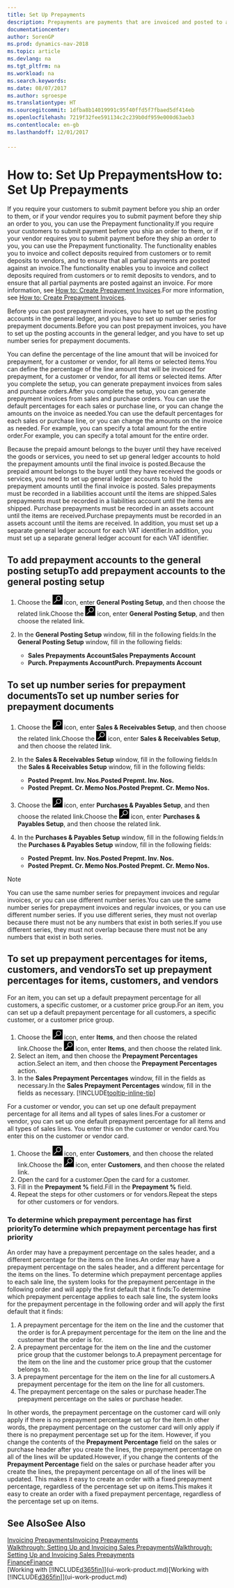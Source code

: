 ```yaml
---
title: Set Up Prepayments
description: Prepayments are payments that are invoiced and posted to a sales or purchase prepayment order before final invoicing. You might require a deposit before you manufacture items to order, or you might require payment before you ship items to a customer. The prepayments functionality enables you to invoice and collect deposits required from customers or to remit deposits to vendors. Thus, you can ensure that all payments are posted against an invoice.
documentationcenter: 
author: SorenGP
ms.prod: dynamics-nav-2018
ms.topic: article
ms.devlang: na
ms.tgt_pltfrm: na
ms.workload: na
ms.search.keywords: 
ms.date: 08/07/2017
ms.author: sgroespe
ms.translationtype: HT
ms.sourcegitcommit: 1dfba8b14019991c95f40ffd5f7fbaed5df414eb
ms.openlocfilehash: 7219f32fee591134c2c239b0df959e000d63aeb3
ms.contentlocale: en-gb
ms.lasthandoff: 12/01/2017

---
```

# <a name="how-to-set-up-prepayments"></a><span data-ttu-id="b8c53-106">How to: Set Up Prepayments</span><span class="sxs-lookup"><span data-stu-id="b8c53-106">How to: Set Up Prepayments</span></span>
<span data-ttu-id="b8c53-107">If you require your customers to submit payment before you ship an order to them, or if your vendor requires you to submit payment before they ship an order to you, you can use the Prepayment functionality.</span><span class="sxs-lookup"><span data-stu-id="b8c53-107">If you require your customers to submit payment before you ship an order to them, or if your vendor requires you to submit payment before they ship an order to you, you can use the Prepayment functionality.</span></span> <span data-ttu-id="b8c53-108">The functionality enables you to invoice and collect deposits required from customers or to remit deposits to vendors, and to ensure that all partial payments are posted against an invoice.</span><span class="sxs-lookup"><span data-stu-id="b8c53-108">The functionality enables you to invoice and collect deposits required from customers or to remit deposits to vendors, and to ensure that all partial payments are posted against an invoice.</span></span> <span data-ttu-id="b8c53-109">For more information, see [How to: Create Prepayment Invoices](finance-how-to-create-prepayment-invoices.md).</span><span class="sxs-lookup"><span data-stu-id="b8c53-109">For more information, see [How to: Create Prepayment Invoices](finance-how-to-create-prepayment-invoices.md).</span></span>

<span data-ttu-id="b8c53-110">Before you can post prepayment invoices, you have to set up the posting accounts in the general ledger, and you have to set up number series for prepayment documents.</span><span class="sxs-lookup"><span data-stu-id="b8c53-110">Before you can post prepayment invoices, you have to set up the posting accounts in the general ledger, and you have to set up number series for prepayment documents.</span></span>  

<span data-ttu-id="b8c53-111">You can define the percentage of the line amount that will be invoiced for prepayment, for a customer or vendor, for all items or selected items.</span><span class="sxs-lookup"><span data-stu-id="b8c53-111">You can define the percentage of the line amount that will be invoiced for prepayment, for a customer or vendor, for all items or selected items.</span></span> <span data-ttu-id="b8c53-112">After you complete the setup, you can generate prepayment invoices from sales and purchase orders.</span><span class="sxs-lookup"><span data-stu-id="b8c53-112">After you complete the setup, you can generate prepayment invoices from sales and purchase orders.</span></span> <span data-ttu-id="b8c53-113">You can use the default percentages for each sales or purchase line, or you can change the amounts on the invoice as needed.</span><span class="sxs-lookup"><span data-stu-id="b8c53-113">You can use the default percentages for each sales or purchase line, or you can change the amounts on the invoice as needed.</span></span> <span data-ttu-id="b8c53-114">For example, you can specify a total amount for the entire order.</span><span class="sxs-lookup"><span data-stu-id="b8c53-114">For example, you can specify a total amount for the entire order.</span></span>  

<span data-ttu-id="b8c53-115">Because the prepaid amount belongs to the buyer until they have received the goods or services, you need to set up general ledger accounts to hold the prepayment amounts until the final invoice is posted.</span><span class="sxs-lookup"><span data-stu-id="b8c53-115">Because the prepaid amount belongs to the buyer until they have received the goods or services, you need to set up general ledger accounts to hold the prepayment amounts until the final invoice is posted.</span></span> <span data-ttu-id="b8c53-116">Sales prepayments must be recorded in a liabilities account until the items are shipped.</span><span class="sxs-lookup"><span data-stu-id="b8c53-116">Sales prepayments must be recorded in a liabilities account until the items are shipped.</span></span> <span data-ttu-id="b8c53-117">Purchase prepayments must be recorded in an assets account until the items are received.</span><span class="sxs-lookup"><span data-stu-id="b8c53-117">Purchase prepayments must be recorded in an assets account until the items are received.</span></span> <span data-ttu-id="b8c53-118">In addition, you must set up a separate general ledger account for each VAT identifier.</span><span class="sxs-lookup"><span data-stu-id="b8c53-118">In addition, you must set up a separate general ledger account for each VAT identifier.</span></span>

## <a name="to-add-prepayment-accounts-to-the-general-posting-setup"></a><span data-ttu-id="b8c53-119">To add prepayment accounts to the general posting setup</span><span class="sxs-lookup"><span data-stu-id="b8c53-119">To add prepayment accounts to the general posting setup</span></span>  

1. <span data-ttu-id="b8c53-120">Choose the ![Search for Page or Report](media/ui-search/search_small.png "Search for Page or Report icon") icon, enter **General Posting Setup**, and then choose the related link.</span><span class="sxs-lookup"><span data-stu-id="b8c53-120">Choose the ![Search for Page or Report](media/ui-search/search_small.png "Search for Page or Report icon") icon, enter **General Posting Setup**, and then choose the related link.</span></span>
2. <span data-ttu-id="b8c53-121">In the **General Posting Setup** window, fill in the following fields:</span><span class="sxs-lookup"><span data-stu-id="b8c53-121">In the **General Posting Setup** window, fill in the following fields:</span></span>  

    - <span data-ttu-id="b8c53-122">**Sales Prepayments Account**</span><span class="sxs-lookup"><span data-stu-id="b8c53-122">**Sales Prepayments Account**</span></span>  
    - <span data-ttu-id="b8c53-123">**Purch. Prepayments Account**</span><span class="sxs-lookup"><span data-stu-id="b8c53-123">**Purch. Prepayments Account**</span></span>  

## <a name="to-set-up-number-series-for-prepayment-documents"></a><span data-ttu-id="b8c53-124">To set up number series for prepayment documents</span><span class="sxs-lookup"><span data-stu-id="b8c53-124">To set up number series for prepayment documents</span></span>  

1. <span data-ttu-id="b8c53-125">Choose the ![Search for Page or Report](media/ui-search/search_small.png "Search for Page or Report icon") icon, enter **Sales & Receivables Setup**, and then choose the related link.</span><span class="sxs-lookup"><span data-stu-id="b8c53-125">Choose the ![Search for Page or Report](media/ui-search/search_small.png "Search for Page or Report icon") icon, enter **Sales & Receivables Setup**, and then choose the related link.</span></span>
2. <span data-ttu-id="b8c53-126">In the **Sales & Receivables Setup** window, fill in the following fields:</span><span class="sxs-lookup"><span data-stu-id="b8c53-126">In the **Sales & Receivables Setup** window, fill in the following fields:</span></span>  

   - <span data-ttu-id="b8c53-127">**Posted Prepmt. Inv. Nos.**</span><span class="sxs-lookup"><span data-stu-id="b8c53-127">**Posted Prepmt. Inv. Nos.**</span></span>
   - <span data-ttu-id="b8c53-128">**Posted Prepmt. Cr. Memo Nos.**</span><span class="sxs-lookup"><span data-stu-id="b8c53-128">**Posted Prepmt. Cr. Memo Nos.**</span></span>

1. <span data-ttu-id="b8c53-129">Choose the ![Search for Page or Report](media/ui-search/search_small.png "Search for Page or Report icon") icon, enter **Purchases & Payables Setup**, and then choose the related link.</span><span class="sxs-lookup"><span data-stu-id="b8c53-129">Choose the ![Search for Page or Report](media/ui-search/search_small.png "Search for Page or Report icon") icon, enter **Purchases & Payables Setup**, and then choose the related link.</span></span>
2. <span data-ttu-id="b8c53-130">In the **Purchases & Payables Setup** window, fill in the following fields:</span><span class="sxs-lookup"><span data-stu-id="b8c53-130">In the **Purchases & Payables Setup** window, fill in the following fields:</span></span>

    - <span data-ttu-id="b8c53-131">**Posted Prepmt. Inv. Nos.**</span><span class="sxs-lookup"><span data-stu-id="b8c53-131">**Posted Prepmt. Inv. Nos.**</span></span>
    - <span data-ttu-id="b8c53-132">**Posted Prepmt. Cr. Memo Nos.**</span><span class="sxs-lookup"><span data-stu-id="b8c53-132">**Posted Prepmt. Cr. Memo Nos.**</span></span>

> [!NOTE]  
>  <span data-ttu-id="b8c53-133">You can use the same number series for prepayment invoices and regular invoices, or you can use different number series.</span><span class="sxs-lookup"><span data-stu-id="b8c53-133">You can use the same number series for prepayment invoices and regular invoices, or you can use different number series.</span></span> <span data-ttu-id="b8c53-134">If you use different series, they must not overlap because there must not be any numbers that exist in both series.</span><span class="sxs-lookup"><span data-stu-id="b8c53-134">If you use different series, they must not overlap because there must not be any numbers that exist in both series.</span></span>  

## <a name="to-set-up-prepayment-percentages-for-items-customers-and-vendors"></a><span data-ttu-id="b8c53-135">To set up prepayment percentages for items, customers, and vendors</span><span class="sxs-lookup"><span data-stu-id="b8c53-135">To set up prepayment percentages for items, customers, and vendors</span></span>  
<span data-ttu-id="b8c53-136">For an item, you can set up a default prepayment percentage for all customers, a specific customer, or a customer price group.</span><span class="sxs-lookup"><span data-stu-id="b8c53-136">For an item, you can set up a default prepayment percentage for all customers, a specific customer, or a customer price group.</span></span>  

1. <span data-ttu-id="b8c53-137">Choose the ![Search for Page or Report](media/ui-search/search_small.png "Search for Page or Report icon") icon, enter **Items**, and then choose the related link.</span><span class="sxs-lookup"><span data-stu-id="b8c53-137">Choose the ![Search for Page or Report](media/ui-search/search_small.png "Search for Page or Report icon") icon, enter **Items**, and then choose the related link.</span></span>
2. <span data-ttu-id="b8c53-138">Select an item, and then choose the **Prepayment Percentages** action.</span><span class="sxs-lookup"><span data-stu-id="b8c53-138">Select an item, and then choose the **Prepayment Percentages** action.</span></span>  
3. <span data-ttu-id="b8c53-139">In the **Sales Prepayment Percentages** window, fill in the fields as necessary.</span><span class="sxs-lookup"><span data-stu-id="b8c53-139">In the **Sales Prepayment Percentages** window, fill in the fields as necessary.</span></span> [!INCLUDE[tooltip-inline-tip](includes/tooltip-inline-tip_md.md)]

<span data-ttu-id="b8c53-140">For a customer or vendor, you can set up one default prepayment percentage for all items and all types of sales lines.</span><span class="sxs-lookup"><span data-stu-id="b8c53-140">For a customer or vendor, you can set up one default prepayment percentage for all items and all types of sales lines.</span></span> <span data-ttu-id="b8c53-141">You enter this on the customer or vendor card.</span><span class="sxs-lookup"><span data-stu-id="b8c53-141">You enter this on the customer or vendor card.</span></span>

1. <span data-ttu-id="b8c53-142">Choose the ![Search for Page or Report](media/ui-search/search_small.png "Search for Page or Report icon") icon, enter **Customers**, and then choose the related link.</span><span class="sxs-lookup"><span data-stu-id="b8c53-142">Choose the ![Search for Page or Report](media/ui-search/search_small.png "Search for Page or Report icon") icon, enter **Customers**, and then choose the related link.</span></span>
2. <span data-ttu-id="b8c53-143">Open the card for a customer.</span><span class="sxs-lookup"><span data-stu-id="b8c53-143">Open the card for a customer.</span></span>
3. <span data-ttu-id="b8c53-144">Fill in the **Prepayment %** field.</span><span class="sxs-lookup"><span data-stu-id="b8c53-144">Fill in the **Prepayment %** field.</span></span>
4. <span data-ttu-id="b8c53-145">Repeat the steps for other customers or for vendors.</span><span class="sxs-lookup"><span data-stu-id="b8c53-145">Repeat the steps for other customers or for vendors.</span></span>  

### <a name="to-determine-which-prepayment-percentage-has-first-priority"></a><span data-ttu-id="b8c53-146">To determine which prepayment percentage has first priority</span><span class="sxs-lookup"><span data-stu-id="b8c53-146">To determine which prepayment percentage has first priority</span></span>  
<span data-ttu-id="b8c53-147">An order may have a prepayment percentage on the sales header, and a different percentage for the items on the lines.</span><span class="sxs-lookup"><span data-stu-id="b8c53-147">An order may have a prepayment percentage on the sales header, and a different percentage for the items on the lines.</span></span> <span data-ttu-id="b8c53-148">To determine which prepayment percentage applies to each sale line, the system looks for the prepayment percentage in the following order and will apply the first default that it finds:</span><span class="sxs-lookup"><span data-stu-id="b8c53-148">To determine which prepayment percentage applies to each sale line, the system looks for the prepayment percentage in the following order and will apply the first default that it finds:</span></span>  
1. <span data-ttu-id="b8c53-149">A prepayment percentage for the item on the line and the customer that the order is for.</span><span class="sxs-lookup"><span data-stu-id="b8c53-149">A prepayment percentage for the item on the line and the customer that the order is for.</span></span>  
2. <span data-ttu-id="b8c53-150">A prepayment percentage for the item on the line and the customer price group that the customer belongs to.</span><span class="sxs-lookup"><span data-stu-id="b8c53-150">A prepayment percentage for the item on the line and the customer price group that the customer belongs to.</span></span>  
3. <span data-ttu-id="b8c53-151">A prepayment percentage for the item on the line for all customers.</span><span class="sxs-lookup"><span data-stu-id="b8c53-151">A prepayment percentage for the item on the line for all customers.</span></span>  
4. <span data-ttu-id="b8c53-152">The prepayment percentage on the sales or purchase header.</span><span class="sxs-lookup"><span data-stu-id="b8c53-152">The prepayment percentage on the sales or purchase header.</span></span>  

<span data-ttu-id="b8c53-153">In other words, the prepayment percentage on the customer card will only apply if there is no prepayment percentage set up for the item.</span><span class="sxs-lookup"><span data-stu-id="b8c53-153">In other words, the prepayment percentage on the customer card will only apply if there is no prepayment percentage set up for the item.</span></span> <span data-ttu-id="b8c53-154">However, if you change the contents of the **Prepayment Percentage** field on the sales or purchase header after you create the lines, the prepayment percentage on all of the lines will be updated.</span><span class="sxs-lookup"><span data-stu-id="b8c53-154">However, if you change the contents of the **Prepayment Percentage** field on the sales or purchase header after you create the lines, the prepayment percentage on all of the lines will be updated.</span></span> <span data-ttu-id="b8c53-155">This makes it easy to create an order with a fixed prepayment percentage, regardless of the percentage set up on items.</span><span class="sxs-lookup"><span data-stu-id="b8c53-155">This makes it easy to create an order with a fixed prepayment percentage, regardless of the percentage set up on items.</span></span>

## <a name="see-also"></a><span data-ttu-id="b8c53-156">See Also</span><span class="sxs-lookup"><span data-stu-id="b8c53-156">See Also</span></span>  
[<span data-ttu-id="b8c53-157">Invoicing Prepayments</span><span class="sxs-lookup"><span data-stu-id="b8c53-157">Invoicing Prepayments</span></span>](finance-invoice-prepayments.md)  
[<span data-ttu-id="b8c53-158">Walkthrough: Setting Up and Invoicing Sales Prepayments</span><span class="sxs-lookup"><span data-stu-id="b8c53-158">Walkthrough: Setting Up and Invoicing Sales Prepayments</span></span>](walkthrough-setting-up-and-invoicing-sales-prepayments.md)  
[<span data-ttu-id="b8c53-159">Finance</span><span class="sxs-lookup"><span data-stu-id="b8c53-159">Finance</span></span>](finance.md)  
<span data-ttu-id="b8c53-160">[Working with [!INCLUDE[d365fin](includes/d365fin_md.md)]](ui-work-product.md)</span><span class="sxs-lookup"><span data-stu-id="b8c53-160">[Working with [!INCLUDE[d365fin](includes/d365fin_md.md)]](ui-work-product.md)</span></span>

